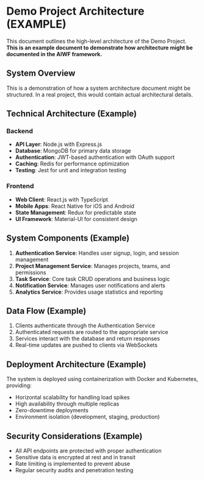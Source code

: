 # Demo Project Architecture (EXAMPLE)

This document outlines the high-level architecture of the Demo Project. **This is an example document to demonstrate how architecture might be documented in the AIWF framework.**

## System Overview

This is a demonstration of how a system architecture document might be structured. In a real project, this would contain actual architectural details.

## Technical Architecture (Example)

### Backend

- **API Layer**: Node.js with Express.js
- **Database**: MongoDB for primary data storage
- **Authentication**: JWT-based authentication with OAuth support
- **Caching**: Redis for performance optimization
- **Testing**: Jest for unit and integration testing

### Frontend

- **Web Client**: React.js with TypeScript
- **Mobile Apps**: React Native for iOS and Android
- **State Management**: Redux for predictable state
- **UI Framework**: Material-UI for consistent design

## System Components (Example)

1. **Authentication Service**: Handles user signup, login, and session management
2. **Project Management Service**: Manages projects, teams, and permissions
3. **Task Service**: Core task CRUD operations and business logic
4. **Notification Service**: Manages user notifications and alerts
5. **Analytics Service**: Provides usage statistics and reporting

## Data Flow (Example)

1. Clients authenticate through the Authentication Service
2. Authenticated requests are routed to the appropriate service
3. Services interact with the database and return responses
4. Real-time updates are pushed to clients via WebSockets

## Deployment Architecture (Example)

The system is deployed using containerization with Docker and Kubernetes, providing:

- Horizontal scalability for handling load spikes
- High availability through multiple replicas
- Zero-downtime deployments
- Environment isolation (development, staging, production)

## Security Considerations (Example)

- All API endpoints are protected with proper authentication
- Sensitive data is encrypted at rest and in transit
- Rate limiting is implemented to prevent abuse
- Regular security audits and penetration testing
